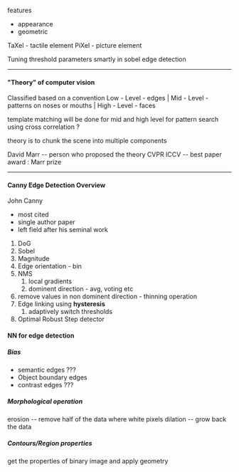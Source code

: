 

features
- appearance
- geometric

TaXel - tactile element
PiXel - picture element


Tuning threshold parameters smartly in sobel edge detection

-----


#### "Theory" of computer vision
Classified based on a convention
Low - Level - edges                                         |
Mid - Level - patterns on noses or mouths   |
High - Level - faces

template matching will be done for mid and high level for pattern search
using cross correlation ? 

theory is to chunk the scene into multiple components

David Marr -- person who proposed the theory
CVPR
ICCV -- best paper award : Marr prize

------

#### Canny Edge Detection Overview
John Canny
- most cited
- single author paper
- left field after his seminal work

1. DoG
2. Sobel
3. Magnitude
4. Edge orientation - bin
5. NMS
	1. local gradients
	2. dominent direction - avg, voting etc
6. remove values in non dominent direction - thinning operation
7. Edge linking using **hysteresis**
	1. adaptively switch thresholds
8. Optimal Robust Step detector


#### NN for edge detection
##### Bias
- semantic edges ???
- Object boundary edges
- contrast edges ???

##### Morphological operation 
erosion -- remove half of the data where white pixels 
dilation -- grow back the data 

##### Contours/Region properties 
get the properties of binary image and apply geometry


